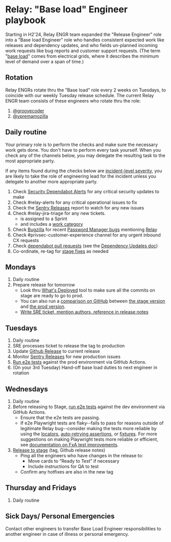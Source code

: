 # Relay: "Base load" Engineer playbook

Starting in H2'24, Relay ENGR team expanded the "Release Engineer" role into a "Base
load Engineer" role who handles consistent expected work like releases and dependency
updates, and who fields un-planned incoming work requests like bug reports and customer
support requests. (The term "[base load][]" comes from electrical grids, where it
describes the minimum level of demand over a span of time.)

[base load]: https://en.wikipedia.org/wiki/Base_load

## Rotation

Relay ENGRs rotate thru the "Base load" role every 2 weeks on Tuesdays, to coincide with
our weekly Tuesday release schedule. The current Relay ENGR team consists of these
engineers who rotate thru the role:

1. [@groovecoder](https://github.com/groovecoder)
2. [@vpremamozilla](https://github.com/vpremamozilla)

## Daily routine

Your primary role is to perform the checks and make sure the necessary work gets done.
You don't have to perform every task yourself. When you check any of the channels below,
you may delegate the resulting task to the most appropriate party.

If any items found during the checks below are [incident-level severity][], you are
likely to take the role of engineering lead for the incident unless you delegate to
another more appropriate party.

1. Check [Security Dependabot Alerts][security-dependabot-alerts] for any critical
   security updates to make
1. Check #relay-alerts for any critical operational issues to fix
1. Check the [Sentry Releases][sentry-releases] report to watch for any new issues
1. Check #relay-jira-triage for any new tickets.
   - is assigned to a Sprint
   - and includes a [work category][work-categories]
1. Check [Bugzilla][bugzilla-passmgr-relay-1w] for recent [Password Manager bugs][bugzilla-passmgr] mentioning [Relay][bugzilla-passmgr-relay]
1. Check #privsec-customer-experience channel for any urgent inbound CX requests
1. Check [dependabot pull requests][dependabot-prs]
   (see the [Dependency Updates doc][dependency-updates-doc])
1. Co-ordinate, re-tag for [stage fixes][stage-fixes] as needed

[incident-level severity]: https://mozilla-hub.atlassian.net/wiki/spaces/MIR/pages/20512894/Incident+Severity+Levels

## Mondays

1. Daily routine
2. Prepare release for tomorrow
   - Look thru [What's Deployed][whats-deployed] tool to make sure all the
     commits on stage are ready to go to prod.
   - You can also run a [comparison on GitHub][github-compare] between [the stage
     version][stage-version] and [the prod version][prod-version].
   - [Write SRE ticket, mention authors, reference in release notes][release-to-prod]

## Tuesdays

1. Daily routine
2. SRE processes ticket to release the tag to production
3. Update [Github Release][github-releases] to current release
4. Monitor [Sentry Releases][sentry-releases] for new production issues
5. [Run e2e tests][run-e2e-tests] against the prod environment via GitHub Actions.
6. (On your 3rd Tuesday) Hand-off base load duties to next engineer in rotation

## Wednesdays

1. Daily routine
2. Before releasing to Stage, [run e2e tests][run-e2e-tests] against the dev environment via GitHub Actions.
   - Ensure that the e2e tests are passing.
   - If e2e Playwright tests are flaky--fails to pass for reasons outside of legitimate Relay bug--consider making the tests more reliable by using the [locators][playwright-locators], [auto-retrying assertions][playwright-auto-retrying-assertions], or [fixtures][playwright-fixtures]. For more suggestions on making Playwright tests more reliable or efficient, see [documentation on FxA test improvements][fxa-test-improvements].
3. [Release to stage][Release-to-stage] (tag, Github release notes)
   - Ping all the engineers who have changes in the release to:
     - Move cards to “Ready to Test” if necessary
     - Include instructions for QA to test
   - Confirm any hotfixes are also in the new tag

## Thursday and Fridays

1. Daily routine

## Sick Days/ Personal Emergencies

Contact other engineers to transfer Base Load Engineer responsibilities to another engineer in case of illness or personal emergency.

[security-dependabot-alerts]: https://github.com/mozilla/fx-private-relay/security/dependabot
[whats-deployed]: https://whatsdeployed.io/s/60j/mozilla/fx-private-relay
[github-compare]: https://github.com/mozilla/fx-private-relay/compare/
[stage-version]: https://stage.fxprivaterelay.nonprod.cloudops.mozgcp.net/__version__
[prod-version]: https://relay.firefox.com/__version__
[github-releases]: https://github.com/mozilla/fx-private-relay/releases
[run-e2e-tests]: https://github.com/mozilla/fx-private-relay/actions/workflows/playwright.yml
[playwright-locators]: https://playwright.dev/docs/locators
[playwright-auto-retrying-assertions]: https://playwright.dev/docs/test-assertions#auto-retrying-assertions
[playwright-fixtures]: https://playwright.dev/docs/test-fixtures
[fxa-test-improvements]: https://docs.google.com/presentation/d/1dSASq9xcaA8DuQM_1_Ab6q5_ScBpvqI9NPHvovkA-wU/edit#slide=id.g276e3207c4d_1_427
[release-to-stage]: https://github.com/mozilla/fx-private-relay/blob/main/docs/release_process.md#release-to-stage
[sentry-releases]: https://mozilla.sentry.io/releases/
[stage-fixes]: https://github.com/mozilla/fx-private-relay/blob/main/docs/release_process.md#stage-fixes
[release-to-prod]: https://github.com/mozilla/fx-private-relay/blob/main/docs/release_process.md#release-to-prod
[dependabot-prs]: https://github.com/mozilla/fx-private-relay/pulls/app%2Fdependabot
[dependency-updates-doc]: https://github.com/mozilla/fx-private-relay/blob/main/docs/dependency-updates.md
[bugzilla-passmgr-relay-1w]: https://bugzilla.mozilla.org/buglist.cgi?list_id=17370610&classification=Client%20Software&classification=Developer%20Infrastructure&classification=Components&classification=Server%20Software&classification=Other&short_desc=relay&component=Password%20Manager&resolution=---&query_format=advanced&short_desc_type=allwordssubstr&product=Toolkit&chfieldfrom=-1w&chfield=%5BBug%20creation%5D
[bugzilla-passmgr-relay]: https://bugzilla.mozilla.org/buglist.cgi?component=Password%20Manager&list_id=17381002&short_desc_type=allwordssubstr&query_format=advanced&resolution=---&short_desc=Relay&product=Toolkit
[bugzilla-passmgr]: https://bugzilla.mozilla.org/buglist.cgi?product=Toolkit&component=Password%20Manager&resolution=---&list_id=17380991
[work-categories]: https://docs.google.com/document/d/1fgcParg78LZkhsZSwFWkPBWeibNF7TYAHLQ9a2VKHU0/edit?tab=t.0#heading=h.ymszsodqgebv
